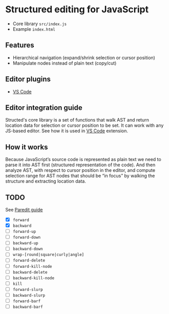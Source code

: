 # Structured editing for JavaScript

- Core library `src/index.js`
- Example `index.html`

## Features

- Hierarchical navigation (expand/shrink selection or cursor position)
- Manipulate nodes instead of plain text (copy/cut)

## Editor plugins

- [VS Code](https://github.com/roman01la/vscode-structed)

## Editor integration guide

Structed's core library is a set of functions that walk AST and return location data for selection or cursor position to be set. It can work with any JS-based editor. See how it is used in [VS Code](https://github.com/roman01la/vscode-structed/blob/master/src/index.js) extension.

## How it works

Because JavaScript’s source code is represented as plain text we need to parse it into AST first (structured representation of the code). And then analyze AST, with respect to cursor position in the editor, and compute selection range for AST nodes that should be “in focus” by walking the structure and extracting location data.

## TODO

See [Paredit guide](http://danmidwood.com/content/2014/11/21/animated-paredit.html)

- [x] `forward`
- [x] `backward`
- [ ] `forward-up`
- [ ] `forward-down`
- [ ] `backward-up`
- [ ] `backward-down`
- [ ] `wrap-[round|square|curly|angle]`
- [ ] `forward-delete`
- [ ] `forward-kill-node`
- [ ] `backward-delete`
- [ ] `backward-kill-node`
- [ ] `kill`
- [ ] `forward-slurp`
- [ ] `backward-slurp`
- [ ] `forward-barf`
- [ ] `backward-barf`
